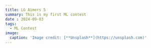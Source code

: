 ```yaml
---
title: LG Aimers 5
summary: This is my first ML contest
date : 2024-09-03
tags:
  - ML Contest
image:
  caption: 'Image credit: [**Unsplash**](https://unsplash.com)'
---
```

